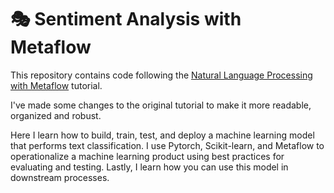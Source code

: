 🎭 Sentiment Analysis with Metaflow
================

This repository contains code following the [Natural Language Processing with Metaflow](https://outerbounds.com/docs/nlp-tutorial-overview/) tutorial.

I've made some changes to the original tutorial to make it more readable, organized and robust.

Here I learn how to build, train, test, and deploy a machine learning model that performs text classification. I use Pytorch, Scikit-learn, and Metaflow to operationalize a machine learning product using best practices for evaluating and testing. Lastly, I learn how you can use this model in downstream processes.

